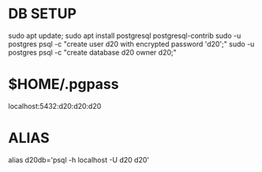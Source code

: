 DB SETUP
========
sudo apt update; sudo apt install postgresql postgresql-contrib
sudo -u postgres psql -c "create user d20 with encrypted password 'd20';"
sudo -u postgres psql -c "create database d20 owner d20;"


$HOME/.pgpass
=============
localhost:5432:d20:d20:d20


ALIAS
=====
alias d20db='psql -h localhost -U d20 d20'

